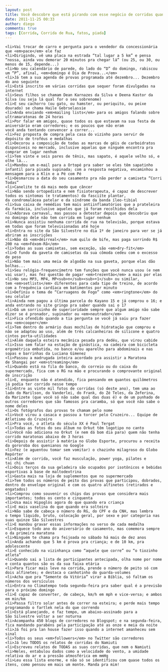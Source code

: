 ```yaml
---
layout: post
title: Você descobre que está pirando com esse negócio de corridas quando...
date: 2011-11-25 00:33
author: diego
comments: true
tags: [Corrida, Corrida de Rua, fatos, piada]
---
```


	<li>Vai trocar de carro e pergunta para o vendedor da concessionária que <em>pace</em> ele faz
	<li>Dirigindo, vê uma placa na estrada “tal lugar a 5 km” e pensa “nossa, ainda vou demorar 20 minutos pra chegar lá” (ou 25, ou 30, ou menos de 15, depende...)
	<li>No seu calendário de parede, do lado do “D” do domingo, rabiscou um “P”, afinal, <em>domingo é Dia de Prova...</em>
	<li>Já tem a sua agenda de provas programada até dezembro... Dezembro do ano seguinte
	<li>Está inscrito em várias corridas que sequer foram divulgadas na internet
	<li>Seus filhos se chamam Dean Karnazes da Silva e Deena Kastor da Silva (ou seja lá qual for o seu sobrenome)
	<li>E seu cachorro (ou gato, ou hamster, ou periquito, ou peixe dourado) se chama Haile Gebrselassie
	<li>Anda enviando <em>mailing lists</em> para os amigos falando sobre ultramaratonas de 24 horas
	<li>Por falar em amigos, quase todos os que estavam na sua festa de aniversário eram corredores; e os poucos que não eram você anda tentando convencer a correr...
	<li>Fez proposta de compra pela casa do vizinho para servir de depósito de troféus e medalhas
	<li>Decorou a composição de todas as marcas de géis de carboidratos disponíveis no mercado, inclusive aquelas que ninguém encontra pra comprar em lugar nenhum
	<li>Tem vinte e seis pares de tênis, mas sapato, é aquele velho só, e olhe lá...
	<li>Mandou um e-mail para a Ortopé pra saber se eles têm sapatinho infantil para pisada supinada; com a resposta negativa, encaminhou a mensagem para a Klin e a Pé com Pé
	<li>Desmarcou a data do seu casamento pra não perder a camiseta “Corri Todas”
	<li>Canelite te dá mais medo que câncer
	<li>Não sendo ortopedista e nem fisioterapeuta, é capaz de descrever todos os sintomas (e tratamentos) da fasciíte plantar, da condromalácea patelar e da síndrome da banda íleo-tibial
	<li>Sua caixa de remédios tem mais antiinflamatórios que a prateleira da farmácia, inclusive aqueles que já foram recolhidos dela
	<li>Adorava carnaval, mas passou a detestar depois que descobriu que no domingo dele não tem corrida em lugar nenhum
	<li>Nunca assistiu nenhuma corrida de rua na televisão, porque estava em todas que foram televisionadas até hoje
	<li>Entra no site da São Silvestre no dia 1º de janeiro para ver se já abriram as inscrições
	<li>Não dá <em>déirreal</em> num quilo de bife, mas paga sorrindo R$ 200 na <em>Féxom-Rã</em>
	<li>Todas as suas camisetas, sem exceção, são <em>dry-fit</em>
	<li>O fundo da gaveta de camisetas da sua cômoda cedeu com o excesso de peso
	<li>Não tem mais uma meia de algodão na sua gaveta, porque elas dão bolhas...
	<li>Seu relógio-frequencímetro tem funções que você nunca usou (e nem vai usar), mas fez questão de pagar <em>trezentão</em> a mais por elas
	<li>No seu MP3, MP4, MP<sub>n</sub><sub>+1</sub> ou similar, tem <em>setlists</em> diferentes para cada tipo de treino, de acordo com a frequência cardíaca em batimentos por minuto
	<li>Definiu o tema de “Carruagens de Fogo” como <em>ringtone</em> do seu celular
	<li>Ainda nem pagou a última parcela do Kayano 15 e já comprou o 16; e anda entrando no site gringo pra saber quando sai o 17
	<li>Dá um sorrisinho de superioridade sempre que algum amigo não sabe dizer se é pronador, supinador ou <em>neutrador</em>
	<li>Fica ofendido quando a tia pergunta se você já saiu pra fazer seu <em>cooper</em>
	<li>Tem dentro do armário duas mochilas de hidratação que comprou e não se adaptou ao uso, além de três calcanheiras de silicone e quatro cintos porta-utilidades
	<li>Além daquela esteira mecânica pesada pra dedéu, que virou cabide
	<li>Isso sem falar na estação de ginástica, na cadeira com bicicleta ergométrica embutida, no banco e/ou aparelho para abdominais e nas sopas e barrinhas da Luciana Gimenez
	<li>Passou a madrugada inteira acordado pra assistir a Maratona de Shangai por <em>streaming</em>
	<li>Quando está na fila do banco, do correio ou do caixa do supermercado, fica com o RG na mão e procurando o comprovante original de inscrição
	<li>E, enquanto não é atendido, fica pensando em quantos quilômetros já podia ter corrido nesse tempo
	<li>Entre as vinte mil fotos de corridas (só deste ano), tem uma ao lado do Marilson, do Vanderlei, do Frank, do Zé Teles, da Zeferina, da Marizete (que você só não sabe qual das duas é) e de um punhado de outros corredores que são famosos pra caramba, só que você não sabe o nome deles
	<li>Os fotógrafos das provas te chamam pelo nome
	<li>Você virou a casaca e passou a torcer pelo Cruzeiro... Equipe de Atletismo do Cruzeiro
	<li>Pra você, o atleta do século XX é Paul Tergat
	<li>Todas as fotos do seu álbum no Orkut têm logotipo no canto
	<li>Você não adiciona no Orkut (e nem dá bom dia para) quem não tenha corrido maratonas abaixo de 3 horas
	<li>Depois de assistir à matéria no Globo Esporte, procurou a receita da gororoba dos quenianos no Google
	<li>Fez (e aguentou tomar sem vomitar) o chazinho milagroso do Globo Repórter
	<li>Além de corrida, você faz musculação, power yoga, pilates e tai chi chuan
	<li>Dois terços da sua geladeira são ocupados por isotônicos e bebidas esportivas à base de maltodextrina
	<li>Gasta mais na loja de suplementos que no supermercado
	<li>Tem todos os números de peito das provas que participou, dobrados, dentro do envelope original e com os quatro alfinetes (retirados e engatados)
	<li>Comprou como souvenir os chips das provas que considera mais importantes; todos os cento e cinquenta
	<li>Usa mais Hipoglós agora do que quando era criança
	<li>E mais vaselina do que quando era solteiro
	<li>Não sabe de cabeça o número do RG, do CPF e da CNH, mas lembra o tempo líquido, bruto, colocação geral, por sexo e por categoria nas suas quinze São Silvestres
	<li>E mandou gravar essas informações no verso de cada medalha
	<li>Esquece todo ano do aniversário de casamento, mas comemora sempre o da primeira maratona
	<li>Ninguém te chama pra feijoada no sábado há mais de dez anos
	<li>Anda achando que 5 km é prova pra criança; e de 10 km, pra adolescente
	<li>É conhecido na vizinhança como “aquele que corre” ou “o tiozinho atleta”
	<li>Quando sai a lista de participantes antecipada, olha nome por nome e conta quantos são os da sua faixa etária
	<li>Para ficar mais leve na corrida, prende o número de peito só com dois alfinetes; e destaca o canhotinho do guarda-volumes
	<li>Acha que pra “Semente da Vitória” virar a Bíblia, só faltam os números dos versículos
	<li>Entra no Climatempo toda segunda-feira pra saber qual é a previsão para o próximo domingo
	<li>É capaz de converter, de cabeça, km/h em mph e vice-versa; e ambos em min/km
	<li>Passa filtro solar antes de correr na esteira; e perde mais tempo programando o fartlek nela do que correndo
	<li>Está planejando, e faz tempo, um abaixo-assinado para a São Silvestre voltar a ser noturna
	<li>Acompanha 450 blogs de corredores no Blogspot; e na segunda-feira, fica mandando parabéns pela participação até as onze e meia da noite
	<li>Já foi pra lan house fazer isso quando a internet amanheceu sem sinal
	<li>Todos os seus <em>followers</em> no Twitter são corredores
	<li>Já leu TODOS os relatos de corridas do Namiuti
	<li>Escreveu relatos de TODAS as suas corridas, que nem o Namiuti
	<li>Neles, entabulou dados como a velocidade do vento, a umidade relativa do ar e a pressão atmosférica em mmHg
	<li>Leu essa lista enorme, e não só se identificou com quase todos os itens, como pensou em mais um monte. Manda pra mim!

